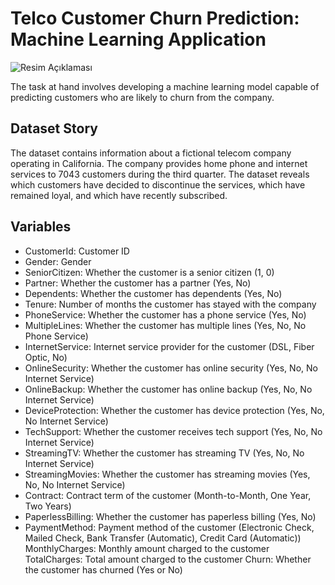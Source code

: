 # Telco Customer Churn Prediction: Machine Learning Application

![Resim Açıklaması](https://images.squarespace-cdn.com/content/v1/588f9607bebafbc786f8c5f8/1607924812500-Y1JR8L6XP5NKF2YPHDUX/image6.png)

The task at hand involves developing a machine learning model capable of predicting customers who are likely to churn from the company.

## Dataset Story

The dataset contains information about a fictional telecom company operating in California. The company provides home phone and internet services to 7043 customers during the third quarter. The dataset reveals which customers have decided to discontinue the services, which have remained loyal, and which have recently subscribed.

## Variables
- CustomerId: Customer ID
- Gender: Gender
- SeniorCitizen: Whether the customer is a senior citizen (1, 0)
- Partner: Whether the customer has a partner (Yes, No)
- Dependents: Whether the customer has dependents (Yes, No)
- Tenure: Number of months the customer has stayed with the company
- PhoneService: Whether the customer has a phone service (Yes, No)
- MultipleLines: Whether the customer has multiple lines (Yes, No, No Phone Service)
- InternetService: Internet service provider for the customer (DSL, Fiber Optic, No)
- OnlineSecurity: Whether the customer has online security (Yes, No, No Internet Service)
- OnlineBackup: Whether the customer has online backup (Yes, No, No Internet Service)
- DeviceProtection: Whether the customer has device protection (Yes, No, No Internet Service)
- TechSupport: Whether the customer receives tech support (Yes, No, No Internet Service)
- StreamingTV: Whether the customer has streaming TV (Yes, No, No Internet Service)
- StreamingMovies: Whether the customer has streaming movies (Yes, No, No Internet Service)
- Contract: Contract term of the customer (Month-to-Month, One Year, Two Years)
- PaperlessBilling: Whether the customer has paperless billing (Yes, No)
- PaymentMethod: Payment method of the customer (Electronic Check, Mailed Check, Bank Transfer (Automatic), Credit Card (Automatic))
MonthlyCharges: Monthly amount charged to the customer
TotalCharges: Total amount charged to the customer
Churn: Whether the customer has churned (Yes or No)

